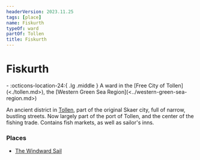 ```yaml
---
headerVersion: 2023.11.25
tags: [place]
name: Fiskurth
typeOf: ward
partOf: Tollen
title: Fiskurth
---
```

# Fiskurth
<div class="grid cards ext-narrow-margin ext-one-column" markdown>
-    :octicons-location-24:{ .lg .middle } A ward in the [Free City of Tollen](<./tollen.md>), the [Western Green Sea Region](<../western-green-sea-region.md>)  
</div>


An ancient district in [Tollen](<./tollen.md>), part of the original Skaer city, full of narrow, bustling streets. Now largely part of the port of Tollen, and the center of the fishing trade. Contains fish markets, as well as sailor's inns. 
### Places
- [The Windward Sail](<./the-windward-sail.md>)
